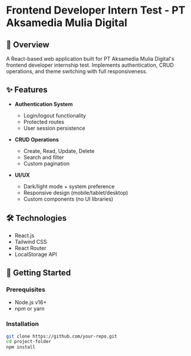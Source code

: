 # Frontend Developer Intern Test - PT Aksamedia Mulia Digital

## 📌 Overview
A React-based web application built for PT Aksamedia Mulia Digital's frontend developer internship test. Implements authentication, CRUD operations, and theme switching with full responsiveness.

## ✨ Features
- **Authentication System**
  - Login/logout functionality
  - Protected routes
  - User session persistence

- **CRUD Operations**
  - Create, Read, Update, Delete
  - Search and filter
  - Custom pagination

- **UI/UX**
  - Dark/light mode + system preference
  - Responsive design (mobile/tablet/desktop)
  - Custom components (no UI libraries)

## 🛠️ Technologies
- React.js
- Tailwind CSS
- React Router
- LocalStorage API

## 🚀 Getting Started

### Prerequisites
- Node.js v16+
- npm or yarn

### Installation
```bash
git clone https://github.com/your-repo.git
cd project-folder
npm install
